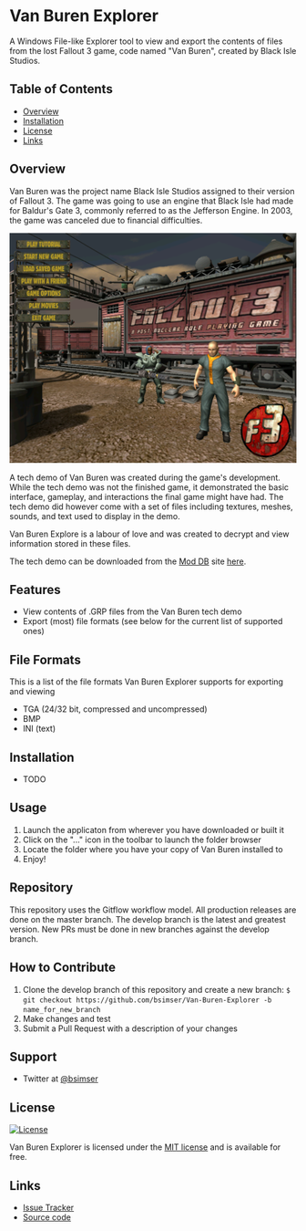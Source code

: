 # Van Buren Explorer

A Windows File-like Explorer tool to view and export the contents of files from the lost Fallout 3 game, code named "Van Buren", created by Black Isle Studios.

## Table of Contents

- [Overview](#overview)
- [Installation](#installation)
- [License](#license)
- [Links](#links)

## Overview

Van Buren was the project name Black Isle Studios assigned to their version of Fallout 3. The game was going to use an engine that Black Isle had made for Baldur's Gate 3, commonly referred to as the Jefferson Engine. In 2003, the game was canceled due to financial difficulties.

![](Vbtitle.png)

A tech demo of Van Buren was created during the game's development. While the tech demo was not the finished game, it demonstrated the basic interface, gameplay, and interactions the final game might have had. The tech demo did however come with a set of files including textures, meshes, sounds, and text used to display in the demo.

Van Buren Explore is a labour of love and was created to decrypt and view information stored in these files. 

The tech demo can be downloaded from the [Mod DB](https://www.moddb.com/) site [here](https://www.moddb.com/games/van-buren/downloads/van-buren-tech-demo).

## Features

* View contents of .GRP files from the Van Buren tech demo
* Export (most) file formats (see below for the current list of supported ones)

## File Formats

This is a list of the file formats Van Buren Explorer supports for exporting and viewing

* TGA (24/32 bit, compressed and uncompressed)
* BMP
* INI (text)

## Installation

* TODO

## Usage

1. Launch the applicaton from wherever you have downloaded or built it
2. Click on the "..." icon in the toolbar to launch the folder browser
3. Locate the folder where you have your copy of Van Buren installed to
4. Enjoy!

## Repository

This repository uses the Gitflow workflow model. All production releases are done on the master branch. The develop branch is the latest and greatest version. New PRs must be done in new branches against the develop branch.

## How to Contribute

1. Clone the develop branch of this repository and create a new branch: `$ git checkout https://github.com/bsimser/Van-Buren-Explorer -b name_for_new_branch`
2. Make changes and test
3. Submit a Pull Request with a description of your changes

## Support

* Twitter at [@bsimser](https://twitter.com/bsimser)

## License

[![License](http://img.shields.io/:license-mit-blue.svg?style=flat-square)](http://badges.mit-license.org)

Van Buren Explorer is licensed under the [MIT license](http://opensource.org/licenses/mit-license.php) and is available for free.

## Links

* [Issue Tracker](https://github.com/bsimser/Van-Buren-Explorer/issues)
* [Source code](https://github.com/bsimser/Van-Buren-Explorer)

